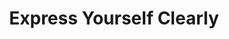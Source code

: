 ---
inv_num: 2013-062
add_credit:
url: 2013-062-express-yourself-clearly
title: Express Yourself Clearly
year: '2013'
display_year: '2013'
medium: Walmart Polar Bear TV, USB stick, Jpeg sequence
dims: 30 x 32 x 11 inches
pitch: "​Clinton jogging on a TV which looks like apolar bear :/"
ps:
live_url:
youtube:
related_code:
subheading:
download:
commission:
layout: things-i-made
---